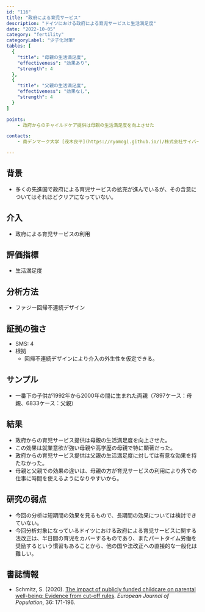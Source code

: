 ```yaml
---
id: "116"
title: "政府による育児サービス"
description: "ドイツにおける政府による育児サービスと生活満足度"
date: "2022-10-05"
category: "fertility"
categoryLabel: "少子化対策"
tables: [
  {
    "title": "母親の生活満足度",
    "effectiveness": "効果あり",
    "strength": 4
  },
  {
    "title": "父親の生活満足度",
    "effectiveness": "効果なし",
    "strength": 4
  }
]

points:
    - 政府からのチャイルドケア提供は母親の生活満足度を向上させた

contacts:
    - 南デンマーク大学 [茂木良平](https://ryomogi.github.io/)/株式会社サイバーエージェント経済学社会実装チーム

---
```


## 背景
- 多くの先進国で政府による育児サービスの拡充が進んでいるが、その含意についてはそれほどクリアになっていない。



## 介入
- 政府による育児サービスの利用


## 評価指標
- 生活満足度


## 分析方法
- ファジー回帰不連続デザイン


## 証拠の強さ
- SMS: 4
- 根拠 
  - 回帰不連続デザインにより介入の外生性を仮定できる。


## サンプル
- 一番下の子供が1992年から2000年の間に生まれた両親（7897ケース：母親、6833ケース：父親）


## 結果
- 政府からの育児サービス提供は母親の生活満足度を向上させた。
- この効果は就業意欲が強い母親や高学歴の母親で特に顕著だった。
- 政府からの育児サービス提供は父親の生活満足度に対しては有意な効果を持たなかった。
- 母親と父親での効果の違いは、母親の方が育児サービスの利用により外での仕事に時間を使えるようになりやすいから。

## 研究の弱点
- 今回の分析は短期間の効果を見るもので、長期間の効果については検討できていない。
- 今回分析対象になっているドイツにおける政府による育児サービスに関する法改正は、半日間の育児をカバーするものであり、またパートタイム労働を奨励するという慣習もあることから、他の国や法改正への直接的な一般化は難しい。

## 書誌情報
- Schmitz, S. (2020). [The impact of publicly funded childcare on parental well-being: Evidence from cut-off rules](https://link.springer.com/article/10.1007/s10680-019-09526-z). *European Journal of Population*, 36: 171-196.